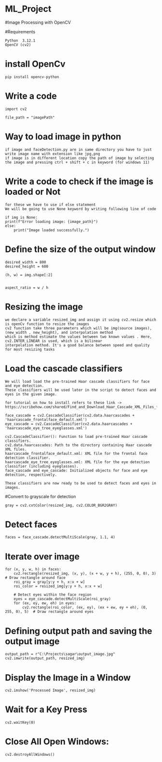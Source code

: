 # ML_Project

#Image Processing with OpenCV

#Requirements

    Python  3.12.1
    OpenCV (cv2)

# install OpenCv

    pip install opencv-python

# Write a code

    import cv2

    file_path = "imagePath"

# Way to load image in python

    if image and faceDetection.py are in same directory you have to just write image name with extension like jpg,png
    if image is in different location copy the path of image by selecting the image and pressing ctrl + shift + c in keyword (for windows 11)

# Write a code to check if the image is loaded or Not

    for these we have to use if else statement
    We will be going to use None keyword by writing following line of code

    if img is None:
    print(f"Error loading image: {image_path}")
    else:
        print("Image loaded successfully.")

# Define the size of the output window
    desired_width = 800  
    desired_height = 600  

    (h, w) = img.shape[:2]


    aspect_ratio = w / h

# Resizing the image

    we declare a variable resized_img and assign it using cv2.resize which is openCv function to resize the images
    cv2 function take three parameters which will be img(source images), (new_width , new_height), and interpolation method
    which is method estimate the values between two known values . Here, cv2.INTER_LINEAR is used, which is a bilinear
    interpolation method. It's a good balance between speed and quality for most resizing tasks

# Load the cascade classifiers

    We will load load the pre-trained Haar cascade classifiers for face and eye detection.
    These classifiers will be used later in the script to detect faces and eyes in the given image.

    for tutorial on how to install refers to these link ->
    https://scribehow.com/shared/Find_and_Download_Haar_Cascade_XML_Files_from_OpenCVGitHub__fm5Szmu_SI2LhTzwjcM9mw

    face_cascade = cv2.CascadeClassifier(cv2.data.haarcascades + 'haarcascade_frontalface_default.xml')
    eye_cascade = cv2.CascadeClassifier(cv2.data.haarcascades + 'haarcascade_eye_tree_eyeglasses.xml')

    cv2.CascadeClassifier(): Function to load pre-trained Haar cascade classifiers.
    cv2.data.haarcascades: Path to the directory containing Haar cascade XML files.
    haarcascade_frontalface_default.xml: XML file for the frontal face detection classifier.
    haarcascade_eye_tree_eyeglasses.xml: XML file for the eye detection classifier (including eyeglasses).
    face_cascade and eye_cascade: Initialized objects for face and eye detection, respectively.

    These classifiers are now ready to be used to detect faces and eyes in images.

#Convert to grayscale for detection

    gray = cv2.cvtColor(resized_img, cv2.COLOR_BGR2GRAY)

# Detect faces

    faces = face_cascade.detectMultiScale(gray, 1.1, 4)

# Iterate over image

    for (x, y, w, h) in faces:
        cv2.rectangle(resized_img, (x, y), (x + w, y + h), (255, 0, 0), 3)  # Draw rectangle around face
        roi_gray = gray[y:y + h, x:x + w]
        roi_color = resized_img[y:y + h, x:x + w]
        
        # Detect eyes within the face region
        eyes = eye_cascade.detectMultiScale(roi_gray)
        for (ex, ey, ew, eh) in eyes:
            cv2.rectangle(roi_color, (ex, ey), (ex + ew, ey + eh), (0, 255, 0), 5)  # Draw rectangle around eyes


# Defining output path and saving the output image

    output_path = r"C:\Projects\sagar\output_image.jpg"
    cv2.imwrite(output_path, resized_img)

# Display the Image in a Window
    cv2.imshow('Processed Image', resized_img)
# Wait for a Key Press
    cv2.waitKey(0)
# Close All Open Windows:
    cv2.destroyAllWindows()
